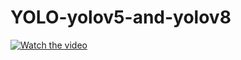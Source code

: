 # YOLO-yolov5-and-yolov8

[![Watch the video](https://i.imgur.com/vKb2F1B.png)](https://youtu.be/vt5fpE0bzSY)

